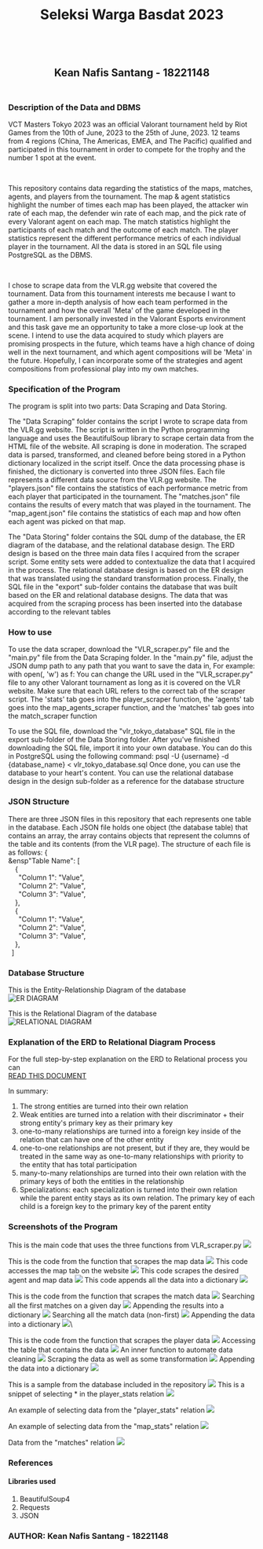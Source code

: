 <h1 align="center">
  <br>
  Seleksi Warga Basdat 2023
  <br>
  <br>
</h1>

<h2 align="center">
  <br>
  Kean Nafis Santang - 18221148
  <br>
  <br>
</h2>



### Description of the Data and DBMS
<p>
  VCT Masters Tokyo 2023 was an official Valorant tournament held by Riot Games from the 10th of June, 2023 to the 25th of June, 2023. 12 teams from 4 regions (China, The Americas, EMEA, and The Pacific) qualified and participated in this tournament in order to compete for the trophy and the number 1 spot at the event. 
</p>
<br>

<p>
  This repository contains data regarding the statistics of the maps, matches, agents, and players from the tournament. The map & agent statistics highlight the number of times each map has been played, the attacker win rate of each map, the defender win rate of each map, and the pick rate of every Valorant agent on each map. The match statistics highlight the participants of each match and the outcome of each match. The player statistics represent the different performance metrics of each individual player in the tournament. All the data is stored in an SQL file using PostgreSQL as the DBMS.
</p>
<br>

<p>
  I chose to scrape data from the VLR.gg website that covered the tournament. Data from this tournament interests me because I want to gather a more in-depth analysis of how each team performed in the tournament and how the overall 'Meta' of the game developed in the tournament. I am personally invested in the Valorant Esports environment and this task gave me an opportunity to take a more close-up look at the scene. I intend to use the data acquired to study which players are promising prospects in the future, which teams have a high chance of doing well in the next tournament, and which agent compositions will be 'Meta' in the future. Hopefully, I can incorporate some of the strategies and agent compositions from professional play into my own matches.
</p>

### Specification of the Program
<p>
  The program is split into two parts: Data Scraping and Data Storing. 
  
  The "Data Scraping" folder contains the script I wrote to scrape data from the VLR.gg website. The script is written in the Python programming language and uses the BeautifulSoup library to scrape certain data from the HTML file of the website. All scraping is done in moderation. The scraped data is parsed, transformed, and cleaned before being stored in a Python dictionary localized in the script itself. Once the data processing phase is finished, the dictionary is converted into three JSON files. Each file represents a different data source from the VLR.gg website. The "players.json" file contains the statistics of each performance metric from each player that participated in the tournament. The "matches.json" file contains the results of every match that was played in the tournament. The "map_agent.json" file contains the statistics of each map and how often each agent was picked on that map.

  The "Data Storing" folder contains the SQL dump of the database, the ER diagram of the database, and the relational database design. The ERD design is based on the three main data files I acquired from the scraper script. Some entity sets were added to contextualize the data that I acquired in the process. The relational database design is based on the ER design that was translated using the standard transformation process. Finally, the SQL file in the "export" sub-folder contains the database that was built based on the ER and relational database designs. The data that was acquired from the scraping process has been inserted into the database according to the relevant tables
</p>

### How to use
<p>
  To use the data scraper, download the "VLR_scraper.py" file and the "main.py" file from the Data Scraping folder. In the "main.py" file, adjust the JSON dump path to any path that you want to save the data in, For example:
  with open(<YOUR PATH HERE>, 'w') as f:
    You can change the URL used in the "VLR_scraper.py" file to any other Valorant tournament as long as it is covered on the VLR website. Make sure that each URL refers to the correct tab of the scraper script. The 'stats' tab goes into the player_scraper function, the 'agents' tab goes into the map_agents_scraper function, and the 'matches' tab goes into the match_scraper function

  To use the SQL file, download the "vlr_tokyo_database" SQL file in the export sub-folder of the Data Storing folder. After you've finished downloading the SQL file, import it into your own database. You can do this in PostgreSQL using the following command:
  psql -U {username} -d {database_name} < vlr_tokyo_database.sql
Once done, you can use the database to your heart's content. You can use the relational database design in the design sub-folder as a reference for the database structure
</p>

### JSON Structure
<p>
  There are three JSON files in this repository that each represents one table in the database. Each JSON file holds one object (the database table) that contains an array, the array contains objects that represent the columns of the table and its contents (from the VLR page). The structure of each file is as follows:
  { <br>
    &ensp"Table Name": [ <br>
        &ensp;&ensp;{ <br>
          &ensp;&ensp;&ensp;"Column 1": "Value", <br>
          &ensp;&ensp;&ensp;"Column 2": "Value", <br>
          &ensp;&ensp;&ensp;"Column 3": "Value", <br>
        &ensp;&ensp;}, <br>
        &ensp;&ensp;{ <br>
          &ensp;&ensp;&ensp;"Column 1": "Value", <br>
          &ensp;&ensp;&ensp;"Column 2": "Value", <br>
          &ensp;&ensp;&ensp;"Column 3": "Value", <br>
        &ensp;&ensp;}, <br>
    &ensp;] <br>
</p>


### Database Structure
<p>
  This is the Entity-Relationship Diagram of the database <br>
  <img src='/Data Storing/design/VLR_ERD.png' title="ER DIAGRAM">

  This is the Relational Diagram of the database <br>
  <img src='/Data Storing/design/VLR_Relational.png' title="RELATIONAL DIAGRAM">
</p>

### Explanation of the ERD to Relational Diagram Process
For the full step-by-step explanation on the ERD to Relational process you can <br>
<a href='https://docs.google.com/document/d/1Mb3ZZDUXXIagf17eEDmtMFo0wlgui2ADBjK_Nw-NXo0/edit?usp=sharing'>READ THIS DOCUMENT </a>

In summary:
1. The strong entities are turned into their own relation
2. Weak entities are turned into a relation with their discriminator + their strong entity's primary key as their primary key
3. one-to-many relationships are turned into a foreign key inside of the relation that can have one of the other entity
4. one-to-one relationships are not present, but if they are, they would be treated in the same way as one-to-many relationships with priority to the entity that has total participation
5. many-to-many relationships are turned into their own relation with the primary keys of both the entities in the relationship
6. Specializations: each specialization is turned into their own relation while the parent entity stays as its own relation. The primary key of each child is a foreign key to the primary key of the parent entity

### Screenshots of the Program
<p>
  This is the main code that uses the three functions from VLR_scraper.py
  <img src='/Data Scraping/screenshot/main_code.png'>



  This is the code from the function that scrapes the map data
  <img src='/Data Scraping/screenshot/soup_maps_init.png'>
  This code accesses the map tab on the website
  <img src='/Data Scraping/screenshot/soup_maps_access.png'>
  This code scrapes the desired agent and map data
  <img src='/Data Scraping/screenshot/soup_maps_agent_search.png'>
  This code appends all the data into a dictionary
  <img src='/Data Scraping/screenshot/soup_maps_append.png'>




  This is the code from the function that scrapes the match data
  <img src='/Data Scraping/screenshot/soup_matches_init_1.png'>
  Searching all the first matches on a given day
  <img src='/Data Scraping/screenshot/soup_matches_data_search.png'>
  Appending the results into a dictionary
  <img src='/Data Scraping/screenshot/soup_matches_append_1.png'>
  Searching all the match data (non-first)
  <img src='/Data Scraping/screenshot/soup_matches_data_search_2.png'>
  Appending the data into a dictionary
  <img src='/Data Scraping/screenshot/soup_matches_append_2.png'>\



  This is the code from the function that scrapes the player data
  <img src='/Data Scraping/screenshot/soup_player_init.png'>
  Accessing the table that contains the data
  <img src='/Data Scraping/screenshot/soup_player_table.png'>
  An inner function to automate data cleaning
  <img src='/Data Scraping/screenshot/soup_player_innerfunc.png'>
  Scraping the data as well as some transformation
  <img src='/Data Scraping/screenshot/soup_player_scraping.png'>
  Appending the data into a dictionary
  <img src='/Data Scraping/screenshot/soup_player_insert.png'>


  This is a sample from the database included in the repository
  <img src='/Data Storing/screenshot/vlr_sql_tables.png'>
  This is a snippet of selecting * in the player_stats relation
  <img src='/Data Storing/screenshot/vlr_sql_players_full.png'>
  
  An example of selecting data from the "player_stats" relation
  <img src='/Data Storing/screenshot/vlr_sql_players_selected.png'>

  An example of selecting data from the "map_stats" relation
  <img src='/Data Storing/screenshot/vlr_sql_map_selection.png'>

  Data from the "matches" relation
  <img src='/Data Storing/screenshot/vlr_sql_matches.png'>
</p>

### References
#### Libraries used
1. BeautifulSoup4
2. Requests
3. JSON

### AUTHOR: Kean Nafis Santang - 18221148

